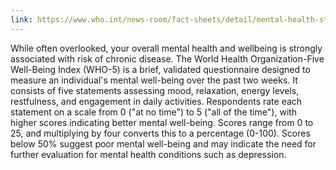 ```yaml
---
link: https://www.who.int/news-room/fact-sheets/detail/mental-health-strengthening-our-response
---
```


While often overlooked, your overall mental health and wellbeing is strongly associated with risk of chronic disease. The World Health Organization-Five Well-Being Index (WHO-5) is a brief, validated questionnaire designed to measure an individual's mental well-being over the past two weeks. It consists of five statements assessing mood, relaxation, energy levels, restfulness, and engagement in daily activities. Respondents rate each statement on a scale from 0 ("at no time") to 5 ("all of the time"), with higher scores indicating better mental well-being. Scores range from 0 to 25, and multiplying by four converts this to a percentage (0-100). Scores below 50% suggest poor mental well-being and may indicate the need for further evaluation for mental health conditions such as depression.
